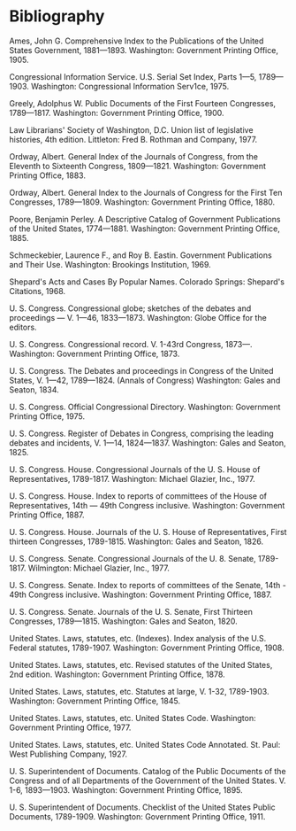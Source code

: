 Bibliography
============

Ames, John G. Comprehensive Index to the Publications of the United States Government, 1881—1893. Washington: Government Printing Office, 1905.

Congressional Information Service. U.S. Serial Set Index, Parts 1—5, 1789—1903. Washington: Congressional Information Serv1ce, 1975.

Greely, Adolphus W. Public Documents of the First Fourteen Congresses, 1789—1817. Washington: Government Printing Office, 1900.

Law Librarians' Society of Washington, D.C. Union list of legislative histories, 4th edition. Littleton: Fred B. Rothman and Company, 1977.

Ordway, Albert. General Index of the Journals of Congress, from the Eleventh to Sixteenth Congress, 1809—1821. Washington: Government Printing Office, 1883.

Ordway, Albert. General Index to the Journals of Congress for the First Ten Congresses, 1789—1809. Washington: Government Printing Office, 1880.

Poore, Benjamin Perley. A Descriptive Catalog of Government Publications of the United States, 1774—1881. Washington: Government Printing Office, 1885.

Schmeckebier, Laurence F., and Roy B. Eastin. Government Publications and Their Use. Washington: Brookings Institution, 1969.

Shepard's Acts and Cases By Popular Names. Colorado Springs: Shepard's Citations, 1968.

U. S. Congress. Congressional globe; sketches of the debates and proceedings — V. 1—46, 1833—1873. Washington: Globe Office for the editors.

U. S. Congress. Congressional record. V. 1-43rd Congress, 1873—. Washington: Government Printing Office, 1873.

U. S. Congress. The Debates and proceedings in Congress of the United States, V. 1—42, 1789—1824. (Annals of Congress) Washington: Gales and Seaton, 1834.

U. S. Congress. Official Congressional Directory. Washington: Government Printing Office, 1975.

U. S. Congress. Register of Debates in Congress, comprising the leading debates and incidents, V. 1—14, 1824—1837. Washington: Gales and Seaton, 1825.

U. S. Congress. House. Congressional Journals of the U. S. House of Representatives, 1789-1817. Washington: Michael Glazier, Inc., 1977.

U. S. Congress. House. Index to reports of committees of the House of Representatives, 14th — 49th Congress inclusive. Washington: Government Printing Office, 1887.

U. S. Congress. House. Journals of the U. S. House of Representatives, First thirteen Congresses, 1789-1815. Washington: Gales and Seaton, 1826.

U. S. Congress. Senate. Congressional Journals of the U. 8. Senate, 1789-1817. Wilmington: Michael Glazier, Inc., 1977.

U. S. Congress. Senate. Index to reports of committees of the Senate, 14th - 49th Congress inclusive. Washington: Government Printing Office, 1887.

U. S. Congress. Senate. Journals of the U. S. Senate, First Thirteen Congresses, 1789—1815. Washington: Gales and Seaton, 1820.

United States. Laws, statutes, etc. (Indexes). Index analysis of the U.S. Federal statutes, 1789-1907. Washington: Government Printing Office, 1908.

United States. Laws, statutes, etc. Revised statutes of the United States, 2nd edition. Washington: Government Printing Office, 1878.

United States. Laws, statutes, etc. Statutes at large, V. 1-32, 1789-1903. Washington: Government Printing Office, 1845.

United States. Laws, statutes, etc. United States Code. Washington: Government Printing Office, 1977.

United States. Laws, statutes, etc. United States Code Annotated. St. Paul: West Publishing Company, 1927.

U. S. Superintendent of Documents. Catalog of the Public Documents of the Congress and of all Departments of the
Government of the United States. V. 1-6, 1893—1903. Washington: Government Printing Office, 1895.

U. S. Superintendent of Documents. Checklist of the United States Public Documents, 1789-1909. Washington: Government Printing Office, 1911.
